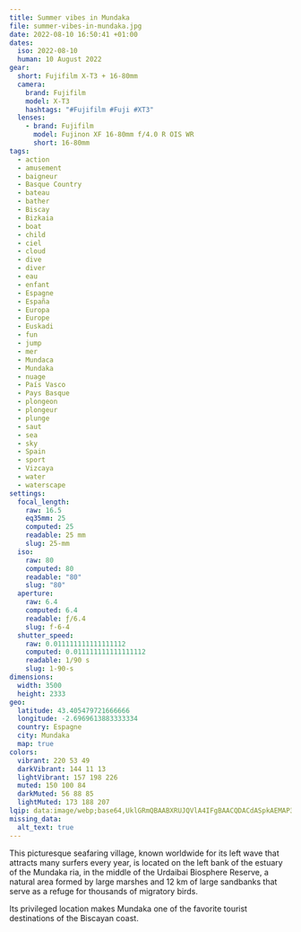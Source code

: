 ```yaml
---
title: Summer vibes in Mundaka
file: summer-vibes-in-mundaka.jpg
date: 2022-08-10 16:50:41 +01:00
dates:
  iso: 2022-08-10
  human: 10 August 2022
gear:
  short: Fujifilm X-T3 + 16-80mm
  camera:
    brand: Fujifilm
    model: X-T3
    hashtags: "#Fujifilm #Fuji #XT3"
  lenses:
    - brand: Fujifilm
      model: Fujinon XF 16-80mm f/4.0 R OIS WR
      short: 16-80mm
tags:
  - action
  - amusement
  - baigneur
  - Basque Country
  - bateau
  - bather
  - Biscay
  - Bizkaia
  - boat
  - child
  - ciel
  - cloud
  - dive
  - diver
  - eau
  - enfant
  - Espagne
  - España
  - Europa
  - Europe
  - Euskadi
  - fun
  - jump
  - mer
  - Mundaca
  - Mundaka
  - nuage
  - País Vasco
  - Pays Basque
  - plongeon
  - plongeur
  - plunge
  - saut
  - sea
  - sky
  - Spain
  - sport
  - Vizcaya
  - water
  - waterscape
settings:
  focal_length:
    raw: 16.5
    eq35mm: 25
    computed: 25
    readable: 25 mm
    slug: 25-mm
  iso:
    raw: 80
    computed: 80
    readable: "80"
    slug: "80"
  aperture:
    raw: 6.4
    computed: 6.4
    readable: ƒ/6.4
    slug: f-6-4
  shutter_speed:
    raw: 0.011111111111111112
    computed: 0.011111111111111112
    readable: 1/90 s
    slug: 1-90-s
dimensions:
  width: 3500
  height: 2333
geo:
  latitude: 43.405479721666666
  longitude: -2.6969613883333334
  country: Espagne
  city: Mundaka
  map: true
colors:
  vibrant: 220 53 49
  darkVibrant: 144 11 13
  lightVibrant: 157 198 226
  muted: 150 100 84
  darkMuted: 56 88 85
  lightMuted: 173 188 207
lqip: data:image/webp;base64,UklGRmQBAABXRUJQVlA4IFgBAACQDACdASpkAEMAP3Gqyl07rKkzKvVb03AuCWNtf1vyDbhSpEZD1RUVhILcT2c++q/tB1mOuWxqgu71XNi8P/RabUXb++eManYuVHWU/j/OZJRFZzRPqjekGoL43j5MvBaotcuJ/xLmS+MeomWAAP6MOz3wvefCjvuQ9IC2b0El3TlpAeZvOAVPKFJqvYwnyYIX3tX0d73diJPm+JI1+bpQTuovDPzW0fVEChXwipGcdxLhaPpw/jbCRcOIMg2+/+8HU+jq0CL4CGIMrG6r1zKUbXTAHMQJL0XV70P9kZa0Xs7NPlJltb88JhLWXmYmHx6gaf0rYNhYlTPcEntkEQGZpIjkJgSNrPJgVW3xBSK1fO1ygnX3uh9hnzaGKecLXwKt+kCfyF9XC9qroHUheEmqhBm5RxOZEwCztmQunAUQ3Se4xu7comiTQCn4coAYPc5AZ6+R3gAAAA==
missing_data:
  alt_text: true
---
```


This picturesque seafaring village, known worldwide for its left wave that attracts many surfers every year, is located on the left bank of the estuary of the Mundaka ria, in the middle of the Urdaibai Biosphere Reserve, a natural area formed by large marshes and 12 km of large sandbanks that serve as a refuge for thousands of migratory birds.

Its privileged location makes Mundaka one of the favorite tourist destinations of the Biscayan coast.
